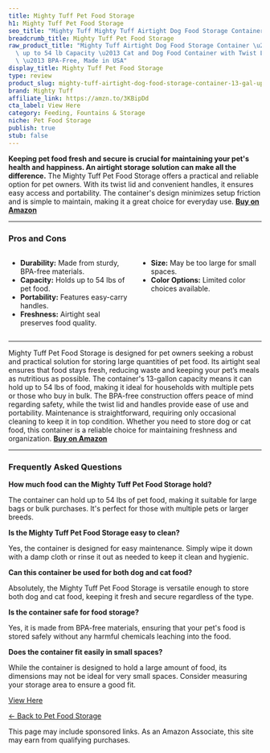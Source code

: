 ```yaml
---
title: Mighty Tuff Pet Food Storage
h1: Mighty Tuff Pet Food Storage
seo_title: "Mighty Tuff Mighty Tuff Airtight Dog Food Storage Container\u2026"
breadcrumb_title: Mighty Tuff Pet Food Storage
raw_product_title: "Mighty Tuff Airtight Dog Food Storage Container \u2013 13 Gal,\
  \ up to 54 lb Capacity \u2013 Cat and Dog Food Container with Twist Lid & Handles\
  \ \u2013 BPA-Free, Made in USA"
display_title: Mighty Tuff Pet Food Storage
type: review
product_slug: mighty-tuff-airtight-dog-food-storage-container-13-gal-up-to-54-lb-capa-501ee57c
brand: Mighty Tuff
affiliate_link: https://amzn.to/3KBipDd
cta_label: View Here
category: Feeding, Fountains & Storage
niche: Pet Food Storage
publish: true
stub: false
---
```


<div id="intro" class="full-width">
  <p><strong>Keeping pet food fresh and secure is crucial for maintaining your pet's health and happiness. An airtight storage solution can make all the difference.</strong> The Mighty Tuff Pet Food Storage offers a practical and reliable option for pet owners. With its twist lid and convenient handles, it ensures easy access and portability. The container's design minimizes setup friction and is simple to maintain, making it a great choice for everyday use. <a href="https://amzn.to/3KBipDd" rel="nofollow sponsored noopener" target="_blank"><strong>Buy on Amazon</strong></a></p>
</div>

<hr />
<h3 id="pros-cons">Pros and Cons</h3>
<div class="pc-grid" style="display:grid;grid-template-columns:1fr 1fr;gap:16px;">
  <ul>
    <li><strong>Durability:</strong> Made from sturdy, BPA-free materials.</li>
    <li><strong>Capacity:</strong> Holds up to 54 lbs of pet food.</li>
    <li><strong>Portability:</strong> Features easy-carry handles.</li>
    <li><strong>Freshness:</strong> Airtight seal preserves food quality.</li>
  </ul>
  <ul>
    <li><strong>Size:</strong> May be too large for small spaces.</li>
    <li><strong>Color Options:</strong> Limited color choices available.</li>
  </ul>
</div>
<hr />

<div class="full-width">
  <p>Mighty Tuff Pet Food Storage is designed for pet owners seeking a robust and practical solution for storing large quantities of pet food. Its airtight seal ensures that food stays fresh, reducing waste and keeping your pet’s meals as nutritious as possible. The container's 13-gallon capacity means it can hold up to 54 lbs of food, making it ideal for households with multiple pets or those who buy in bulk. The BPA-free construction offers peace of mind regarding safety, while the twist lid and handles provide ease of use and portability. Maintenance is straightforward, requiring only occasional cleaning to keep it in top condition. Whether you need to store dog or cat food, this container is a reliable choice for maintaining freshness and organization. <a href="https://amzn.to/3KBipDd" rel="nofollow sponsored noopener" target="_blank"><strong>Buy on Amazon</strong></a></p>
</div>

<hr />
<h3 id="faqs">Frequently Asked Questions</h3>

<p><strong>How much food can the Mighty Tuff Pet Food Storage hold?</strong></p>
<p>The container can hold up to 54 lbs of pet food, making it suitable for large bags or bulk purchases. It's perfect for those with multiple pets or larger breeds.</p>

<p><strong>Is the Mighty Tuff Pet Food Storage easy to clean?</strong></p>
<p>Yes, the container is designed for easy maintenance. Simply wipe it down with a damp cloth or rinse it out as needed to keep it clean and hygienic.</p>

<p><strong>Can this container be used for both dog and cat food?</strong></p>
<p>Absolutely, the Mighty Tuff Pet Food Storage is versatile enough to store both dog and cat food, keeping it fresh and secure regardless of the type.</p>

<p><strong>Is the container safe for food storage?</strong></p>
<p>Yes, it is made from BPA-free materials, ensuring that your pet's food is stored safely without any harmful chemicals leaching into the food.</p>

<p><strong>Does the container fit easily in small spaces?</strong></p>
<p>While the container is designed to hold a large amount of food, its dimensions may not be ideal for very small spaces. Consider measuring your storage area to ensure a good fit.</p>
<p><a class="btn" href="https://amzn.to/3KBipDd" target="_blank" rel="nofollow sponsored noopener">View Here</a></p>
<p><a href="/roundups/feeding-fountains-storage/pet-food-storage/">← Back to Pet Food Storage</a></p>
<aside class="disclosure">This page may include sponsored links. As an Amazon Associate, this site may earn from qualifying purchases.</aside>

